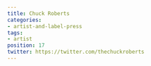 ```yaml
---
title: Chuck Roberts
categories:
- artist-and-label-press
tags:
- artist
position: 17
twitter: https://twitter.com/thechuckroberts
---
```


